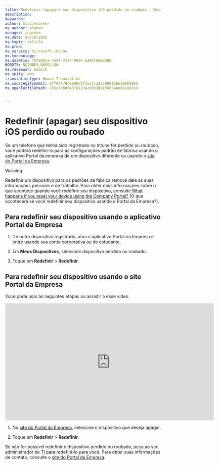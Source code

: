 ```yaml
---
title: Redefinir (apagar) seu dispositivo iOS perdido ou roubado | Microsoft Intune
description: 
keywords: 
author: Staciebarker
ms.author: stabar
manager: angrobe
ms.date: 09/19/2016
ms.topic: article
ms.prod: 
ms.service: microsoft-intune
ms.technology: 
ms.assetid: 70788dca-765f-47a7-9994-a286f8a88588
ROBOTS: NOINDEX,NOFOLLOW
ms.reviewer: esmich
ms.suite: ems
translationtype: Human Translation
ms.sourcegitcommit: bff97f79c6e88bbf55c2c3a259891bb6206b690b
ms.openlocfilehash: 705c70b034378113a29003891f465a0e88186c69


---
```



# Redefinir (apagar) seu dispositivo iOS perdido ou roubado

Se um telefone que tenha sido registrado no Intune for perdido ou roubado, você poderá redefini-lo para as configurações padrão de fábrica usando o aplicativo Portal da empresa de um dispositivo diferente ou usando o [site do Portal da Empresa](http://portal.manage.microsoft.com).

> [!WARNING]
> Redefinir um dispositivo para os padrões de fábrica remove dele as suas informações pessoais e de trabalho. Para obter mais informações sobre o que acontece quando você redefine seu dispositivo, consulte [What happens if you reset your device using the Company Portal?](what-happens-if-you-reset-your-device-using-the-company-portal-ios.md) (O que acontecerá se você redefinir seu dispositivo usando o Portal da Empresa?).

## Para redefinir seu dispositivo usando o aplicativo Portal da Empresa

1.  De outro dispositivo registrado, abra o aplicativo Portal da Empresa e entre usando sua conta corporativa ou de estudante.

2.  Em **Meus Dispositivos**, selecione dispositivo perdido ou roubado.

3.  Toque em **Redefinir** &gt; **Redefinir**.

## Para redefinir seu dispositivo usando o site Portal da Empresa

Você pode usar as seguintes etapas ou assistir a esse vídeo:

<iframe width="675" height="379" src="https://www.youtube.com/embed/3rrXe8XmtgU" frameborder="0" allowfullscreen></iframe>

1.  No [site do Portal da Empresa](http://portal.manage.microsoft.com), selecione o dispositivo que deseja apagar.

2.  Toque em **Redefinir** &gt; **Redefinir**.

Se não for possível redefinir o dispositivo perdido ou roubado, peça ao seu administrador de TI para redefini-lo para você. Para obter suas informações de contato, consulte o [site do Portal da Empresa](http://portal.manage.microsoft.com).





<!--HONumber=Sep16_HO3-->


